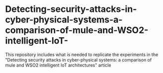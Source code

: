 # Detecting-security-attacks-in-cyber-physical-systems-a-comparison-of-mule-and-WSO2-intelligent-IoT-
This repository includes what is needed to replicate the experiments in the "Detecting security attacks in cyber-physical systems: a comparison of mule and WSO2 intelligent IoT architectures" article
